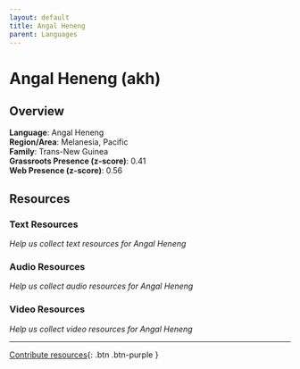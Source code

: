 ```yaml
---
layout: default
title: Angal Heneng
parent: Languages
---
```


# Angal Heneng (akh)

## Overview

**Language**: Angal Heneng  
**Region/Area**: Melanesia, Pacific  
**Family**: Trans-New Guinea  
**Grassroots Presence (z-score)**: 0.41  
**Web Presence (z-score)**: 0.56  

## Resources

### Text Resources
*Help us collect text resources for Angal Heneng*

### Audio Resources
*Help us collect audio resources for Angal Heneng*

### Video Resources
*Help us collect video resources for Angal Heneng*

---

[Contribute resources](https://forms.office.com/e/1SfLJx3u1r){: .btn .btn-purple }
